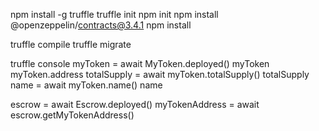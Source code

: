 npm install -g truffle
truffle init
npm init
npm install @openzeppelin/contracts@3.4.1
npm install

truffle compile
truffle migrate

truffle console
myToken = await MyToken.deployed()
myToken
myToken.address
totalSupply = await myToken.totalSupply()
totalSupply
name = await myToken.name()
name

escrow = await Escrow.deployed()
myTokenAddress = await escrow.getMyTokenAddress()
